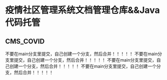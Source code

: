 # 疫情社区管理系统文档管理仓库&&Java代码托管
## CMS_COVID

不要在main分支里提交，自己创建一个分支，然后合并！！！！！
不要在main分支里提交，自己创建一个分支，然后合并！！！！！
不要在main分支里提交，自己创建一个分支，然后合并！！！！！
不要在main分支里提交，自己创建一个分支，然后合并！！！！！
